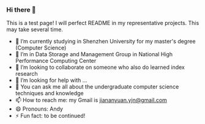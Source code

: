 ### Hi there 👋

<!-- This is a test page! I will perfect README in my representative projects. This may take several time.

- 🔭 I’m currently working on Leanrned Index for Data Storage
- 🌱 I’m currently learning ...
- 👯 I’m looking to collaborate on ...
- 🤔 I’m looking for help with ...
- 💬 Ask me about ...
- 📫 How to reach me: jiananyuan.yjn@gmail.com
- 😄 Pronouns: Andy
- ⚡ Fun fact: to be continued! -->

This is a test page! I will perfect README in my representative projects. This may take several time.

- 🔭 I’m currently studying in Shenzhen University for my master's degree (Computer Science)
- 🌱 I’m in Data Storage and Management Group in National High Performance Computing Center
- 👯 I’m looking to collaborate on someone who also do learned index research
- 🤔 I’m looking for help with ...
- 💬 You can ask me all about the undergraduate computer science techniques and knowledge
- 📫 How to reach me: my Gmail is jiananyuan.yjn@gmail.com
- 😄 Pronouns: Andy
- ⚡ Fun fact: to be continued!
